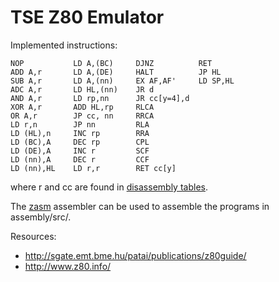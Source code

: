 # TSE Z80 Emulator

Implemented instructions:

```
NOP           LD A,(BC)     DJNZ          RET
ADD A,r       LD A,(DE)     HALT          JP HL
SUB A,r       LD A,(nn)     EX AF,AF'     LD SP,HL 
ADC A,r       LD HL,(nn)    JR d
AND A,r       LD rp,nn      JR cc[y=4],d
XOR A,r       ADD HL,rp     RLCA
OR A,r        JP cc, nn     RRCA
LD r,n        JP nn         RLA
LD (HL),n     INC rp        RRA
LD (BC),A     DEC rp        CPL
LD (DE),A     INC r         SCF
LD (nn),A     DEC r         CCF
LD (nn),HL    LD r,r        RET cc[y]
```

where r and cc are found in [disassembly tables](http://www.z80.info/decoding.htm).

The [zasm](https://k1.spdns.de/Develop/Projects/zasm/Distributions/) assembler can be used to assemble the programs in assembly/src/.

Resources:
- http://sgate.emt.bme.hu/patai/publications/z80guide/
- http://www.z80.info/
